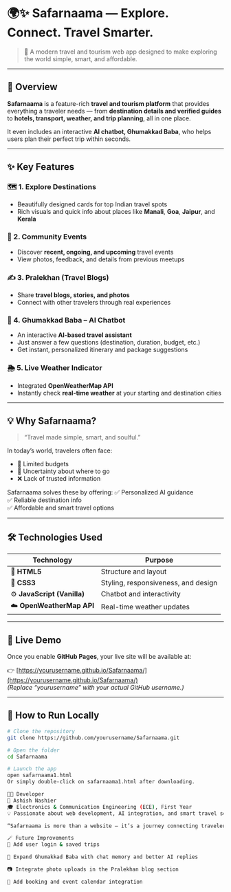 # 🌍✨ Safarnaama — Explore. Connect. Travel Smarter.
> 🧳 A modern travel and tourism web app designed to make exploring the world simple, smart, and affordable.  

---

## 🧠 Overview

**Safarnaama** is a feature-rich **travel and tourism platform** that provides everything a traveler needs — from **destination details and verified guides** to **hotels, transport, weather, and trip planning**, all in one place.  

It even includes an interactive **AI chatbot, Ghumakkad Baba**, who helps users plan their perfect trip within seconds.

---

## ✨ Key Features

### 🗺️ 1. Explore Destinations
- Beautifully designed cards for top Indian travel spots  
- Rich visuals and quick info about places like **Manali**, **Goa**, **Jaipur**, and **Kerala**

### 🤝 2. Community Events
- Discover **recent, ongoing, and upcoming** travel events  
- View photos, feedback, and details from previous meetups  

### ✍️ 3. Pralekhan (Travel Blogs)
- Share **travel blogs, stories, and photos**  
- Connect with other travelers through real experiences  

### 🤖 4. Ghumakkad Baba – AI Chatbot
- An interactive **AI-based travel assistant**  
- Just answer a few questions (destination, duration, budget, etc.)  
- Get instant, personalized itinerary and package suggestions  

### 🌦️ 5. Live Weather Indicator
- Integrated **OpenWeatherMap API**  
- Instantly check **real-time weather** at your starting and destination cities  

---

## 💡 Why Safarnaama?

> “Travel made simple, smart, and soulful.”  

In today’s world, travelers often face:
- 💸 Limited budgets  
- 🤔 Uncertainty about where to go  
- ❌ Lack of trusted information  

Safarnaama solves these by offering:
✅ Personalized AI guidance  
✅ Reliable destination info  
✅ Affordable and smart travel options  

---

## 🛠️ Technologies Used

| Technology | Purpose |
|-------------|----------|
| 🧱 **HTML5** | Structure and layout |
| 🎨 **CSS3** | Styling, responsiveness, and design |
| ⚙️ **JavaScript (Vanilla)** | Chatbot and interactivity |
| ☁️ **OpenWeatherMap API** | Real-time weather updates |

---

## 🚀 Live Demo
Once you enable **GitHub Pages**, your live site will be available at:

👉 [https://yourusername.github.io/Safarnaama/](https://yourusername.github.io/Safarnaama/)  
*(Replace “yourusername” with your actual GitHub username.)*

---

## 🧩 How to Run Locally

```bash
# Clone the repository
git clone https://github.com/yourusername/Safarnaama.git

# Open the folder
cd Safarnaama

# Launch the app
open safarnaama1.html
Or simply double-click on safarnaama1.html after downloading.

🧑‍💻 Developer
👤 Ashish Nashier
🎓 Electronics & Communication Engineering (ECE), First Year
💡 Passionate about web development, AI integration, and smart travel solutions.

“Safarnaama is more than a website — it’s a journey connecting travelers with the joy of exploration.”

🪄 Future Improvements
🧭 Add user login & saved trips

💬 Expand Ghumakkad Baba with chat memory and better AI replies

📷 Integrate photo uploads in the Pralekhan blog section

📅 Add booking and event calendar integration


